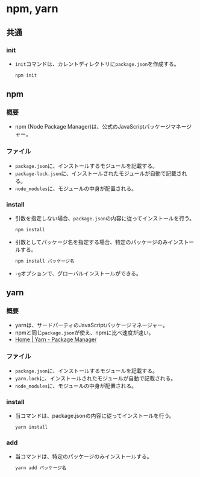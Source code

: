 ﻿# npm, yarn
## 共通
### init
- `init`コマンドは、カレントディレクトリに`package.json`を作成する。
  ```bash
  npm init
  ```

## npm
### 概要
- npm (Node Package Manager)は、公式のJavaScriptパッケージマネージャー。

### ファイル
- `package.json`に、インストールするモジュールを記載する。
- `package-lock.json`に、インストールされたモジュールが自動で記載される。
- `node_modules`に、モジュールの中身が配置される。

### install
- 引数を指定しない場合、`package.json`の内容に従ってインストールを行う。
  ```bash
  npm install
  ```
- 引数としてパッケージ名を指定する場合、特定のパッケージのみインストールする。
  ```bash
  npm install パッケージ名
  ```
- `-g`オプションで、グローバルインストールができる。

## yarn
### 概要
- yarnは、サードパーティのJavaScriptパッケージマネージャー。
- npmと同じ`package.json`が使え、npmに比べ速度が速い。
- [Home | Yarn - Package Manager](https://yarnpkg.com)

### ファイル
- `package.json`に、インストールするモジュールを記載する。
- `yarn.lock`に、インストールされたモジュールが自動で記載される。
- `node_modules`に、モジュールの中身が配置される。

### install
- 当コマンドは、package.jsonの内容に従ってインストールを行う。
  ```bash
  yarn install
  ```

### add
- 当コマンドは、特定のパッケージのみインストールする。
  ```bash
  yarn add パッケージ名
  ```

